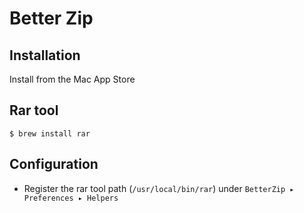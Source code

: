 # Better Zip

## Installation

Install from the Mac App Store

## Rar tool
  
```
$ brew install rar
```
  
## Configuration

* Register the rar tool path (`/usr/local/bin/rar`) under `BetterZip ▸ Preferences ▸ Helpers`
